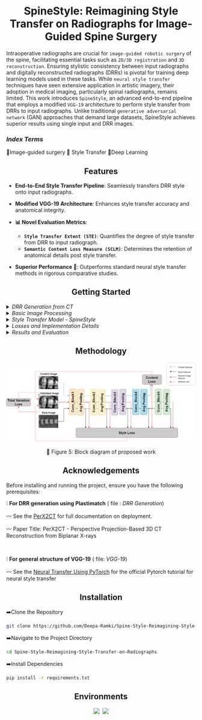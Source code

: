 <h1 align="center">SpineStyle: Reimagining Style Transfer on Radiographs for Image-Guided Spine Surgery </h1>

<p  align="center">  
  
Intraoperative radiographs are crucial for `image-guided robotic surgery` of the spine, facilitating essential tasks such as `2D/3D registration` and `3D reconstruction`. Ensuring stylistic consistency between input radiographs and digitally reconstructed radiographs (DRRs) is pivotal for training deep learning models used in these tasks. While `neural style transfer` techniques have seen extensive application in artistic imagery, their adoption in medical imaging, particularly spinal radiographs, remains limited. This work introduces `SpineStyle`, an advanced end-to-end pipeline that employs a modified `VGG-19` architecture to perform style transfer from DRRs to input radiographs. Unlike traditional `generative adversarial network` (GAN) approaches that demand large datasets, SpineStyle achieves superior results using single input and DRR images.
</p>

<h3 > <i>Index Terms</i> </h3> 

 :diamond_shape_with_a_dot_inside:Image-guided surgery
  :diamond_shape_with_a_dot_inside: Style Transfer
  :diamond_shape_with_a_dot_inside:Deep Learning

</div>

## <div align="center">Features</div>

- **End-to-End Style Transfer Pipeline**: Seamlessly transfers DRR style onto input radiographs.
  <br/>
  
- **Modified VGG-19 Architecture**: Enhances style transfer accuracy and anatomical integrity.
- **📊 Novel Evaluation Metrics**:
  - **`Style Transfer Extent (STE)`**: Quantifies the degree of style transfer from DRR to input radiograph.
  - **`Semantic Content Loss Measure (SCLM)`**: Determines the retention of anatomical details post style transfer.
- **Superior Performance 🚀**: Outperforms standard neural style transfer methods in rigorous comparative studies.
  
## <div align="center">Getting Started</div>

<details>
<summary><i>DRR Generation from CT</i></summary>

Digitally Reconstructed Radiographs (DRRs) are simulated from CT volumes using Plastimatch, ensuring accurate representation of spinal structures in different views:

- **Rotational Simulation**: DRRs are generated in a 360° circular orbit around the CT isocenter, producing views corresponding to anteroposterior (AP) and lateral (LP) perspectives.
- **Selection Process**: Two DRRs per X-ray view are selected based on rotational angles to match the orientation of clinical X-ray images.
<div align="center">
<div style="display: flex; flex-direction: row;">
    <img class="img"src="Images/DRR_AP.jpg" >
    &nbsp;&nbsp;&nbsp;&nbsp;&nbsp;&nbsp;&nbsp;&nbsp;&nbsp;&nbsp;&nbsp;&nbsp;&nbsp;&nbsp;&nbsp;&nbsp;&nbsp;&nbsp;&nbsp;&nbsp;&nbsp;&nbsp;&nbsp;&nbsp;
    <img class="img"src="Images/DRR_LP.png"> 
</div>
</div>
 <p>&nbsp;&nbsp;&nbsp;&nbsp;&nbsp;&nbsp;&nbsp;&nbsp;&nbsp;&nbsp;
   
   :small_orange_diamond: Fig 1: DRR for Anterior-Posterior of Spine 
   &nbsp;&nbsp;&nbsp;&nbsp;&nbsp;&nbsp;&nbsp;&nbsp;&nbsp;&nbsp;&nbsp;&nbsp;&nbsp;&nbsp;&nbsp;&nbsp;&nbsp;&nbsp;&nbsp;&nbsp;&nbsp;&nbsp;&nbsp;&nbsp;&nbsp;&nbsp;&nbsp;&nbsp;&nbsp;
   :small_orange_diamond: Fig 2: DRR for Lateral-Posterior of Spine</p>

</details>
<details>
<summary><i>Basic Image Processing</i></summary>


X-ray images of the spine undergo preprocessing steps to enhance quality and prepare for style transfer:

- **Preprocessing Pipeline**: Includes Gaussian blurring, `Contrast Limited Adaptive Histogram Equalization (CLAHE)`, median blurring, and `Non-Local Means (NL-means)` denoising.
- **Normalization**: Normalizes X-ray images and DRRs to a mean of 0.521 and standard deviation of 0.224 before feeding into the SpineStyle model.
  <br/>
  
  </details>
  
  <details>
<summary><i>Style Transfer Model - SpineStyle</i></summary>

The SpineStyle pipeline utilizes an adapted version of VGG-19, pretrained on ImageNet, for style transfer between
`X-ray images and DRRs`:

- **Architecture Adaptation**: Utilizes the first 16 convolutional layers of VGG-19 as feature extractors, with removal of fully connected layers and output classification layer.
- **Pooling Modification**: Replaces max pooling layers with average pooling to capture broader style features such as texture and intensity distribution.
- **Normalization Adjustment**: Substitutes batch normalization with instance normalization for improved performance in single-image style transfer tasks.

  
  </details>
  
  <details>
<summary><i>Losses and Implementation Details</i></summary>

- **Loss Functions**: Includes Content Loss, Style Loss using Gram matrices, and Total Variation Loss for regularization, weighted according to experimental needs.
- **Optimization**: Employs Limited Memory BFGS as the optimizer, selected for its effectiveness in synthesizing high-quality images.
  <br/>
  
  </details>
  
  <details>
<summary><i>Results and Evaluation</i></summary>

- **Style Transfer Results**: Demonstrates successful integration of X-ray content with DRR style, validated through visual outputs.

<p align="center">
  <img src="Images/Screenshot 2024-06-22 111751.png">
</p>

<div align = "center">
  
  :small_orange_diamond: Figure 3 : Style Transfer results - Content image (left), Style Image (middle) and Style
Transferred Ouput (right) of AP Spine image
  
</div>


<p align="center">
  <img src="Images/Screenshot 2024-06-22 111834.png">
</p>

<div align = "center">
  
  :small_orange_diamond: Figure 4 : Style Transfer results - Content image (left), Style Image (middle) and Style
Transferred Ouput (right) of LP Spine image
  
</div>
 
- **Comparative Histogram Study**: Evaluates fidelity of intensity mappings between X-ray images, DRRs, and style transferred outputs.
- **Semantic Content Loss Measure (SCLM)**: Introduces metric for assessing content preservation via feature map comparisons across VGG-19 convolutional blocks.
</details>


## <div align="center">Methodology</div>

<p align="center">
  <img src="Images/Block Diagram-Schematics.png">
</p>

<div align = "center">
  
  :small_orange_diamond: Figure 5: Block diagram of proposed work
  
</div>

## <div align="center">Acknowledgements</div>
Before installing and running the project, ensure you have the following prerequisites:
  
  :grey_exclamation: **For DRR generation using Plastimatch** ( file : *DRR Generation*)
 
 :wavy_dash:  See the [PerX2CT](https://github.com/dek924/PerX2CT) for full documentation on deployment.
 
:wavy_dash: Paper Title: PerX2CT - Perspective Projection-Based 3D CT Reconstruction from Biplanar X-rays

 <br/>
 
:grey_exclamation: **For general structure of VGG-19** ( file: *VGG-19*)

:wavy_dash:  See the [Neural Transfer Using PyTorch](https://pytorch.org/tutorials/advanced/neural_style_tutorial.html) for the official Pytorch tutorial for neural style transfer

 
## <div align="center">Installation</div>
:arrow_right:Clone the Repository
```bash
git clone https://github.com/Deepa-Ramki/Spine-Style-Reimagining-Style-Transfer-on-Radiographs.git
```

:arrow_right:Navigate to the Project Directory
```bash
cd Spine-Style-Reimagining-Style-Transfer-on-Radiographs
```
:arrow_right:Install Dependencies
```bash
pip install -r requirements.txt
```


## <div align="center">Environments</div>

<div align="center">
  <a href="https://jupyter.org/">
    <img src="https://upload.wikimedia.org/wikipedia/commons/thumb/3/38/Jupyter_logo.svg/120px-Jupyter_logo.svg.png" width="10%" /></a>
  <img src="https://github.com/ultralytics/assets/raw/main/social/logo-transparent.png" width="5%" alt="" />
  <a href="https://www.spyder-ide.org/">
    <img src="https://upload.wikimedia.org/wikipedia/commons/thumb/7/7e/Spyder_logo.svg/1200px-Spyder_logo.svg.png" width="20%" /></a>
</div>

